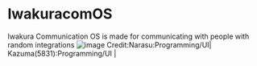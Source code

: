 # IwakuracomOS
Iwakura Communication OS is made for communicating with people with random integrations
 ![image](https://media.discordapp.net/attachments/541182858065215488/563540311654137887/iwaos.png)
Credit:Narasu:Programming/UI| Kazuma(5831):Programming/UI |
